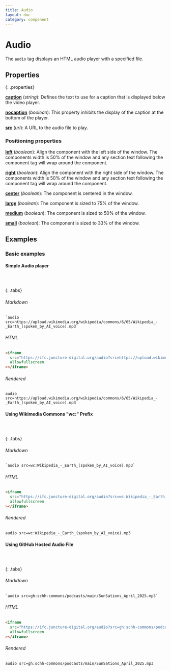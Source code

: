 ```yaml
---
title: Audio
layout: doc
category: component
---
```


# Audio

The `audio` tag displays an HTML audio player with a specified file.

## Properties
{: .properties}

**[caption](#basic-example)** (_string_): Defines the text to use for a caption that is displayed below the video player.

**[nocaption](#basic-examples)** (_boolean_):  This property inhibits the display of the caption at the bottom of the player.

**[src](#basic-example)** (_url_):  A URL to the audio file to play.

### Positioning properties

**[left](#positioning-examples)** (_boolean_):  Align the component with the left side of the window.  The components width is 50% of the window and any section text following the component tag will wrap around the component.

**[right](#positioning-examples)** (_boolean_):  Align the component with the right side of the window.  The components width is 50% of the window and any section text following the component tag will wrap around the component.

**[center](#positioning-examples)** (_boolean_):  The component is centered in the window.

**[large](#positioning-examples)** (_boolean_):  The component is sized to 75% of the window.

**[medium](#positioning-examples)** (_boolean_):  The component is sized to 50% of the window.

**[small](#positioning-examples)** (_boolean_):  The component is sized to 33% of the window.


## Examples

### Basic examples

#### Simple Audio player

##### &nbsp;
{: .tabs}

###### Markdown

```markup
`audio src=https://upload.wikimedia.org/wikipedia/commons/6/65/Wikipedia_-_Earth_(spoken_by_AI_voice).mp3`
```

###### HTML

```html
<iframe
  src="https://ifc.juncture-digital.org/audio?src=https://upload.wikimedia.org/wikipedia/commons/6/65/Wikipedia_-_Earth_(spoken_by_AI_voice).mp3"
  allowfullscreen
></iframe>
```

###### Rendered

`audio src=https://upload.wikimedia.org/wikipedia/commons/6/65/Wikipedia_-_Earth_(spoken_by_AI_voice).mp3`


#### Using Wikimedia Commons "wc:" Prefix

##### &nbsp;
{: .tabs}

###### Markdown

```markup
`audio src=wc:Wikipedia_-_Earth_(spoken_by_AI_voice).mp3`
```

###### HTML

```html
<iframe
  src="https://ifc.juncture-digital.org/audio?src=wc:Wikipedia_-_Earth_(spoken_by_AI_voice).mp3"
  allowfullscreen
></iframe>
```

###### Rendered

`audio src=wc:Wikipedia_-_Earth_(spoken_by_AI_voice).mp3`


#### Using GitHub Hosted Audio File

##### &nbsp;
{: .tabs}

###### Markdown

```markup
`audio src=gh:schh-commons/podcasts/main/SunSations_April_2025.mp3`
```

###### HTML

```html
<iframe
  src="https://ifc.juncture-digital.org/audio?src=gh:schh-commons/podcasts/main/SunSations_April_2025.mp3"
  allowfullscreen
></iframe>
```

###### Rendered

`audio src=gh:schh-commons/podcasts/main/SunSations_April_2025.mp3`